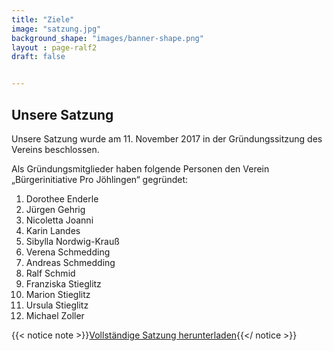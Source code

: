 ```yaml
---
title: "Ziele"
image: "satzung.jpg"
background_shape: "images/banner-shape.png"
layout : page-ralf2
draft: false


---
```


## <strong>Unsere Satzung</strong>

	

Unsere Satzung wurde am 11. November 2017 in der Gründungssitzung des Vereins beschlossen.

Als Gründungsmitglieder haben folgende Personen den Verein „Bürgerinitiative Pro Jöhlingen“ gegründet:

1. Dorothee Enderle
2. Jürgen Gehrig
3. Nicoletta Joanni
4. Karin Landes
5. Sibylla Nordwig-Krauß
6. Verena Schmedding
7. Andreas Schmedding
8. Ralf Schmid
9. Franziska Stieglitz
10. Marion Stieglitz
11. Ursula Stieglitz
12. Michael Zoller



{{< notice note  >}}[Vollständige Satzung herunterladen](/satzung.pdf){{</ notice >}}